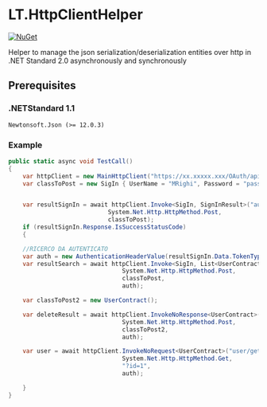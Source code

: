 # LT.HttpClientHelper
[![NuGet](https://img.shields.io/nuget/v/Nuget.Core.svg)](https://www.nuget.org/packages/LT.HttpClientHelper)

Helper to manage the json serialization/deserialization entities over http in .NET Standard 2.0 asynchronously and synchronously

## Prerequisites

### .NETStandard 1.1
```
Newtonsoft.Json (>= 12.0.3)
```

### Example 
```c#
public static async void TestCall()
{
    var httpClient = new MainHttpClient("https://xx.xxxxx.xxx/OAuth/api/");
    var classToPost = new SigIn { UserName = "MRighi", Password = "password1" };


    var resultSignIn = await httpClient.Invoke<SigIn, SignInResult>("authentication/sign-in",
							System.Net.Http.HttpMethod.Post,
							classToPost);
    if (resultSignIn.Response.IsSuccessStatusCode)
    {

	//RICERCO DA AUTENTICATO
	var auth = new AuthenticationHeaderValue(resultSignIn.Data.TokenType, resultSignIn.Data.AccessToken);
	var resultSearch = await httpClient.Invoke<SigIn, List<UserContract>>("user/search",
							    System.Net.Http.HttpMethod.Post,
							    classToPost,
							    auth);

	var classToPost2 = new UserContract();

	var deleteResult = await httpClient.InvokeNoResponse<UserContract>("user/delete",
							    System.Net.Http.HttpMethod.Post,
							    classToPost2,
							    auth);

	var user = await httpClient.InvokeNoRequest<UserContract>("user/get",
							    System.Net.Http.HttpMethod.Get,
							    "?id=1",
							    auth);

    }
}

```

